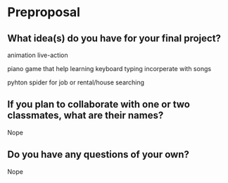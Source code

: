 # Preproposal

## What idea(s) do you have for your final project?

animation live-action

piano game that help learning keyboard typing incorperate with songs

pyhton spider for job or rental/house searching


## If you plan to collaborate with one or two classmates, what are their names?

Nope

## Do you have any questions of your own?

Nope
